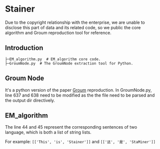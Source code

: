 # Stainer
 
Due to the copyright relationship with the enterprise, we are unable to disclose this part of data and its related code, so we public the core algorithm and Groum reproduction tool for reference.


## Introduction

```
├─EM_algorithm.py  # EM_algorithm core code.
├─GroumNode.py  # The GroumNode extraction tool for Python.
```

## Groum Node
It's a python version of the paper <a  href ="https://dl.acm.org/doi/10.1145/1595696.1595767">Groum</a> reproduction.
In GroumNode.py, line 637 and 638 need to be modified as the the file need to be parsed and the output dir directively.

## EM_algorithm
The line 44 and 45 represent the corresponding sentences of two language, which is both a list of string lists.

For example:
`[['This', 'is', 'Stainer']]` and `[['这', '是', 'StaMiner']]`